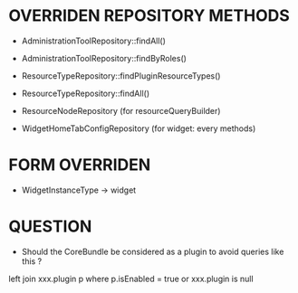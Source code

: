 OVERRIDEN REPOSITORY METHODS
============================

- AdministrationToolRepository::findAll()
- AdministrationToolRepository::findByRoles()

- ResourceTypeRepository::findPluginResourceTypes()
- ResourceTypeRepository::findAll()

- ResourceNodeRepository (for resourceQueryBuilder)

- WidgetHomeTabConfigRepository (for widget: every methods)

FORM OVERRIDEN
==============

- WidgetInstanceType -> widget

QUESTION
========

- Should the CoreBundle be considered as a plugin to avoid queries like this ?

left join xxx.plugin p
where p.isEnabled = true
or xxx.plugin is null
